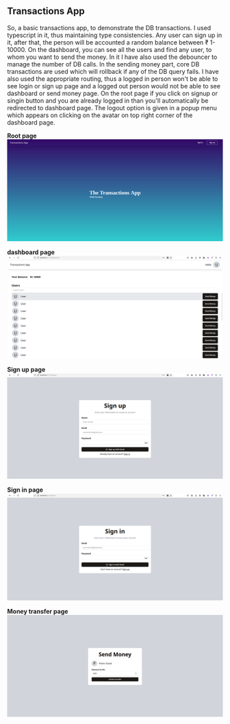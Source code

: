 ## Transactions App

So, a basic transactions app, to demonstrate the DB transactions. I used typescript in it, thus maintaining type consistencies. Any user can sign up in it, after that, the person will be accounted a random balance between ₹ 1-10000. On the dashboard, you can see all the users and find any user, to whom you want to send the money. In it I have also used the debouncer to manage the number of DB calls. In the sending money part, core DB transactions are used which will rollback if any of the DB query fails. I have also used the appropriate routing, thus a logged in person won't be able to see login or sign up page and a logged out person would not be able to see dashboard or send money page. On the root page if you click on signup or singin button and you are already logged in than you'll automatically be redirected to dashboard page. The logout option is given in a popup menu which appears on clicking on the avatar on top right corner of the dashboard page.

**Root page**
![root](images/Post_57.png)

**dashboard page**
![dashboard](images/Post_54.png)

**Sign up page**
![Sign Up](images/Post_55.png)

**Sign in page**
![Sign in](images/Post_56.png)

**Money transfer page**
![money transfer](images/Post_58.png)